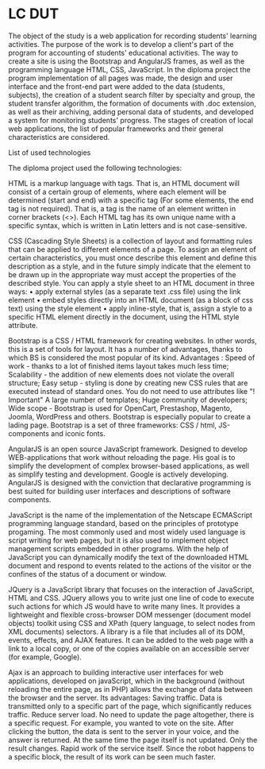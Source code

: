 # LC DUT
The object of the study is a web application for recording students' learning activities.
The purpose of the work is to develop a client's part of the program for accounting of students' educational activities.
The way to create a site is using the Bootstrap and AngularJS frames, as well as the programming language HTML, CSS, JavaScript.
In the diploma project the program implementation of all pages was made, the design and user interface and the front-end part were added to the data (students, subjects), the creation of a student search filter by specialty and group, the student transfer algorithm, the formation of documents with .doc extension, as well as their archiving, adding personal data of students, and developed a system for monitoring students' progress.
The stages of creation of local web applications, the list of popular frameworks and their general characteristics are considered.

List of used technologies

The diploma project used the following technologies:

HTML is a markup language with tags. That is, an HTML document will consist of a certain group of elements, where each element will be determined (start and end) with a specific tag (For some elements, the end tag is not required). That is, a tag is the name of an element written in corner brackets (<>). Each HTML tag has its own unique name with a specific syntax, which is written in Latin letters and is not case-sensitive.

CSS (Cascading Style Sheets) is a collection of layout and formatting rules that can be applied to different elements of a page. To assign an element of certain characteristics, you must once describe this element and define this description as a style, and in the future simply indicate that the element to be drawn up in the appropriate way must accept the properties of the described style. You can apply a style sheet to an HTML document in three ways:
• apply external styles (as a separate text .css file) using the link element
• embed styles directly into an HTML document (as a block of css text) using the style element
• apply inline-style, that is, assign a style to a specific HTML element directly in the document, using the HTML style attribute.

Bootstrap is a CSS / HTML framework for creating websites. In other words, this is a set of tools for layout. It has a number of advantages, thanks to which BS is considered the most popular of its kind.
Advantages :
Speed ​​of work - thanks to a lot of finished items layout takes much less time;
Scalability - the addition of new elements does not violate the overall structure;
Easy setup - styling is done by creating new CSS rules that are executed instead of standard ones. You do not need to use attributes like "! Important"
A large number of templates;
Huge community of developers;
Wide scope - Bootstrap is used for OpenCart, Prestashop, Magento, Joomla, WordPress and others. Bootstrap is especially popular to create a lading page.
Bootstrap is a set of three frameworks: CSS / html, JS-components and iconic fonts.

AngularJS is an open source JavaScript framework. Designed to develop WEB-applications that work without reloading the page. His goal is to simplify the development of complex browser-based applications, as well as simplify testing and development. Google is actively developing. AngularJS is designed with the conviction that declarative programming is best suited for building user interfaces and descriptions of software components.

JavaScript is the name of the implementation of the Netscape ECMAScript programming language standard, based on the principles of prototype progaming. The most commonly used and most widely used language is script writing for web pages, but it is also used to implement object management scripts embedded in other programs. With the help of JavaScript you can dynamically modify the text of the downloaded HTML document and respond to events related to the actions of the visitor or the confines of the status of a document or window.

JQuery is a JavaScript library that focuses on the interaction of JavaScript, HTML and CSS. JQuery allows you to write just one line of code to execute such actions for which JS would have to write many lines. It provides a lightweight and flexible cross-browser DOM messenger (document model objects) toolkit using CSS and XPath (query language, to select nodes from XML documents) selectors. A library is a file that includes all of its DOM, events, effects, and AJAX features. It can be added to the web page with a link to a local copy, or one of the copies available on an accessible server (for example, Google).

Ajax is an approach to building interactive user interfaces for web applications, developed on javaScript, which in the background (without reloading the entire page, as in PHP) allows the exchange of data between the browser and the server.
Its advantages:
Saving traffic. Data is transmitted only to a specific part of the page, which significantly reduces traffic.
Reduce server load. No need to update the page altogether, there is a specific request. For example, you wanted to vote on the site. After clicking the button, the data is sent to the server in your voice, and the answer is returned. At the same time the page itself is not updated. Only the result changes.
Rapid work of the service itself. Since the robot happens to a specific block, the result of its work can be seen much faster.
